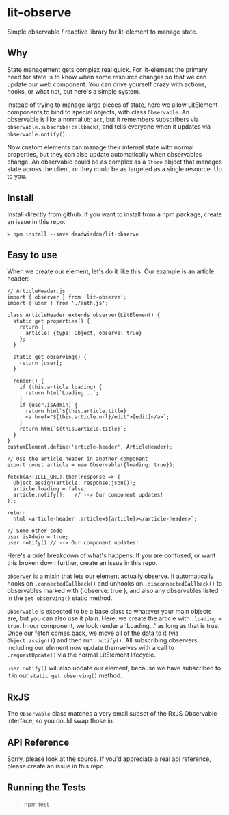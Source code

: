 # lit-observe
Simple observable / reactive library for lit-element to manage state.

## Why

State management gets complex real quick. For lit-element the primary need for state is to know when some resource changes so that we can update our web component. You can drive yourself crazy with actions, hooks, or what not, but here's a simple system.

Instead of trying to manage large pieces of state, here we allow LitElement components to bind to special objects, with class `Observable`.  An observable is like a normal `Object`, but it remembers subscribers via `observable.subscribe(callback)`, and tells everyone when it updates via `observable.notify()`.

Now custom elements can manage their internal state with normal properties, but they can also update automatically when observables change. An observable could be as complex as a `Store` object that manages state across the client, or they could be as targeted as a single resource. Up to you.

## Install

Install directly from github. If you want to install from a npm package, create an issue in this repo.

    > npm install --save deadwisdom/lit-observe

## Easy to use

When we create our element, let's do it like this. Our example is an article header:

    // ArticleHeader.js
    import { observer } from 'lit-observe';
    import { user } from './auth.js';

    class ArticleHeader extends observer(LitElement) {
      static get properties() {
        return {
          article: {type: Object, observe: true}
        };
      }

      static get observing() {
        return [user];
      }

      render() {
        if (this.article.loading) {
          return html`Loading...`;
        }
        if (user.isAdmin) {
          return html`${this.article.title} 
          <a href="${this.article.url}/edit">[edit]</a>`;
        }
        return html`${this.article.title}`;
      }
    }
    customElement.define('article-header', ArticleHeader);

    // Use the article header in another component
    export const article = new Observable({loading: true});

    fetch(ARTICLE_URL).then(response => {
      Object.assign(article, response.json());
      article.loading = false;
      article.notify();   // --> Our component updates!
    });

    return 
      html`<article-header .article=${article}></article-header>`;

    // Some other code
    user.isAdmin = true;
    user.notify() // --> Our component updates!


Here's a brief breakdown of what's happens.  If you are confused, or want this broken down further, create an issue in this repo.

`observer` is a mixin that lets our element actually observe.  It automatically hooks on `.connectedCallback()` and unhooks on `.disconnectedCallback()` to observables marked with { observe: true }, and also any observables listed in the `get observing()` static method.

`Observable` is expected to be a base class to whatever your main objects are, but you can also use it plain.  Here, we create the article with `.loading = true`.  In our component, we look render a 'Loading...' as long as that is true.  Once our fetch comes back, we move all of the data to it (via `Object.assign()`) and then run `.notify()`.  All subscribing observers, including our element now update themselves with a call to `.requestUpdate()` via the normal LitElement lifecycle.

`user.notify()` will also update our element, because we have subscribed to it in our `static get observing()` method.

## RxJS

The `Observable` class matches a very small subset of the RxJS Observable interface, so you could swap those in.

## API Reference

Sorry, please look at the source.  If you'd appreciate a real api reference, please create an issue in this repo.

## Running the Tests

  > npm test

